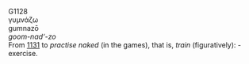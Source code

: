 G1128  
γυμνάζω  
gumnazō  
*goom-nad‘-zo*  
From [1131](g1131) to *practise* *naked* (in the games), that is,
*train* (figuratively): - exercise.  
